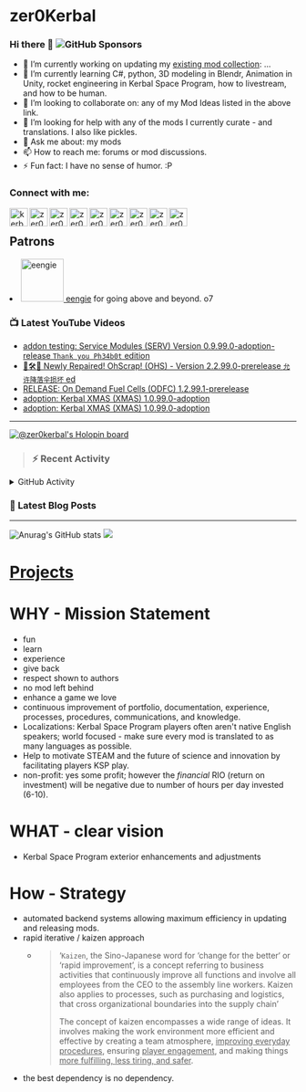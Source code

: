 # zer0Kerbal

### Hi there 👋 ![GitHub Sponsors](https://img.shields.io/github/sponsors/zer0Kerbal?color=purple&label=Github%20Sponsors&style=social)  
- 🔭 I’m currently working on updating my [existing mod collection](https://tinyurl.com/zer0KModTracker): ...
- 🌱 I’m currently learning C#, python, 3D modeling in Blendr, Animation in Unity, rocket engineering in Kerbal Space Program, how to livestream, and how to be human.
- 👯 I’m looking to collaborate on: any of my Mod Ideas listed in the above link.
- 🤔 I’m looking for help with any of the mods I currently curate - and translations. I also like pickles.
- 💬 Ask me about: my mods 
- 📫 How to reach me: forums or mod discussions.
- ⚡ Fun fact: I have no sense of humor. :P

### Connect with me:

<!--[<img align="left" alt="kerbalspaceprogram.com" width="32px" src="https://kerbalspaceprogram.com//favicon.ico" />][website]-->
[<img align="left" alt="kerbalspaceprogram.com" width="32px" src="https://cdn.icon-icons.com/icons2/1381/PNG/32/kerbalspaceprogram_93898.png" />][website]
[<img align="left" alt="zer0Kerbal | CurseForge" width="32px" src="https://cdn.jsdelivr.net/npm/simple-icons@v3/icons/curseforge.svg" />][curseforge]
[<img align="left" alt="zer0Kerbal | Reddit" width="32px" src="https://cdn.icon-icons.com/icons2/1945/PNG/512/iconfinder-reddit-4661631_122483.png" />][reddit]
[<img align="left" alt="zer0Kerbal | Patreon" width="32px" src="https://cdn.icon-icons.com/icons2/2429/PNG/512/patreon_logo_icon_147253.png" />][patreon]
[<img align="left" alt="zer0Kerbal | YouTube" width="32px" src="https://cdn.icon-icons.com/icons2/836/PNG/512/Youtube_icon-icons.com_66802.png" />][youtube]
[<img align="left" alt="zer0Kerbal | Twitch" width="32px" src="https://cdn.icon-icons.com/icons2/2699/PNG/512/twitch_logo_icon_170383.png" />][twitch]
[<img align="left" alt="zer0Kerbal | PayPal" width="32px" src="https://cdn.icon-icons.com/icons2/2699/PNG/512/paypal_logo_icon_168055.png" />][paypal]
[<img align="left" alt="zer0Kerbal | Buy Me a Coffee" width="32px" src="https://www.buymeacoffee.com/assets/img/bmc-meta-new/new/favicon.ico" />][buymeacoffee]
<!-- [<img align="left" alt="zer0Kerbal | buy me a coffee" width="22px" src="https://cdn.jsdelivr.net/npm/simple-icons@v3/icons/buymeacoffee.svg" />][buymeacoffee] -->
[<img align="left" alt="zer0Kerbal | Twitter" width="32px" src="https://cdn.icon-icons.com/icons2/836/PNG/32/Twitter_icon-icons.com_66803.png" />][twitter]
<!-- [<img align="left" alt="zer0Kerbal | Twitter" width="22px" src="https://cdn.jsdelivr.net/npm/simple-icons@v3/icons/twitter.svg" />][twitter] -->
<br />

## Patrons

<li><a href="https://www.reddit.com/user/eengie/"><img border="0" alt="eengie" src="https://i.redd.it/snoovatar/avatars/96418e79-2cd4-4759-91c2-057701985e65.png" width="75" height="75" > eengie</a> for going above and beyond. o7</li>

### 📺 Latest YouTube Videos

<!-- YOUTUBE:START -->
- [addon testing: Service Modules &lpar;SERV&rpar;  Version 0.9.99.0-adoption-release `Thank you Ph34b0t` edition](https://www.youtube.com/watch?v=eYzyM2Q64yI)
- [🤬🛠🤬 Newly Repaired! OhScrap! &lpar;OHS&rpar; - Version 2.2.99.0-prerelease `允许降落伞损坏` ed](https://www.youtube.com/watch?v=uyEO4GIBP9k)
- [RELEASE: On Demand Fuel Cells &lpar;ODFC&rpar; 1.2.99.1-prerelease](https://www.youtube.com/watch?v=Bbc3iccGVJg)
- [adoption: Kerbal XMAS &lpar;XMAS&rpar; 1.0.99.0-adoption](https://www.youtube.com/watch?v=-rY5gMn_OHk)
- [adoption: Kerbal XMAS &lpar;XMAS&rpar; 1.0.99.0-adoption](https://www.youtube.com/watch?v=-c-AX9TilO4)
<!-- YOUTUBE:END -->

---

[![@zer0kerbal's Holopin board](https://holopin.io/api/user/board?user=zer0kerbal)](https://www.holopin.io/@zer0kerbal)

>### :zap: Recent Activity

<details>
  <summary>GitHub Activity</summary>
  
<!--START_SECTION:activity-->
1. ❗️ Opened issue [#38](https://github.com/zer0Kerbal/SensorModules/issues/38) in [zer0Kerbal/SensorModules](https://github.com/zer0Kerbal/SensorModules)
2. ❗️ Opened issue [#37](https://github.com/zer0Kerbal/SensorModules/issues/37) in [zer0Kerbal/SensorModules](https://github.com/zer0Kerbal/SensorModules)
3. ❗️ Opened issue [#36](https://github.com/zer0Kerbal/SensorModules/issues/36) in [zer0Kerbal/SensorModules](https://github.com/zer0Kerbal/SensorModules)
4. ❗️ Opened issue [#35](https://github.com/zer0Kerbal/SensorModules/issues/35) in [zer0Kerbal/SensorModules](https://github.com/zer0Kerbal/SensorModules)
5. ❗️ Opened issue [#34](https://github.com/zer0Kerbal/SensorModules/issues/34) in [zer0Kerbal/SensorModules](https://github.com/zer0Kerbal/SensorModules)
6. ❗️ Opened issue [#33](https://github.com/zer0Kerbal/SensorModules/issues/33) in [zer0Kerbal/SensorModules](https://github.com/zer0Kerbal/SensorModules)
7. ❗️ Opened issue [#32](https://github.com/zer0Kerbal/SensorModules/issues/32) in [zer0Kerbal/SensorModules](https://github.com/zer0Kerbal/SensorModules)
8. ❗️ Opened issue [#31](https://github.com/zer0Kerbal/SensorModules/issues/31) in [zer0Kerbal/SensorModules](https://github.com/zer0Kerbal/SensorModules)
9. ❗️ Opened issue [#30](https://github.com/zer0Kerbal/SensorModules/issues/30) in [zer0Kerbal/SensorModules](https://github.com/zer0Kerbal/SensorModules)
10. ❗️ Opened issue [#29](https://github.com/zer0Kerbal/SensorModules/issues/29) in [zer0Kerbal/SensorModules](https://github.com/zer0Kerbal/SensorModules)
<!--END_SECTION:activity-->

</details

---

### 📕 Latest Blog Posts

<!-- BLOG-POST-LIST:START -->
<!-- BLOG-POST-LIST:END -->

---

<!--- [![Anurag's GitHub stats](https://github-readme-stats.vercel.app/api?username=zer0Kerbal)](https://github.com/anuraghazra/github-readme-stats) -->
![Anurag's GitHub stats](https://github-readme-stats.vercel.app/api?username=zer0Kerbal&show_icons=true) <img src="https://github-readme-stats.vercel.app/api/top-langs/?username=zer0kerbal&layout=compact&hide_border=true&bg_color=bada55&langs_count=4">  

# [Projects](projects.md)
   
  
# WHY - Mission Statement

* fun
* learn
* experience
* give back
* respect shown to authors
* no mod left behind
* enhance a game we love
* continuous improvement of portfolio, documentation, experience, processes, procedures, communications, and knowledge.
* Localizations: Kerbal Space Program players often aren't native English speakers; world focused - make sure every mod is translated to as many languages as possible.
* Help to motivate STEAM and the future of science and innovation by facilitating players KSP play.
* non-profit: yes some profit; however the *financial* RIO (return on investment) will be negative due to number of hours per day invested (6-10).

# WHAT - clear vision

* Kerbal Space Program exterior enhancements and adjustments

# How - Strategy

* automated backend systems allowing maximum efficiency in updating and releasing mods.
* rapid iterative / kaizen approach
  * > ‘`Kaizen`, the Sino-Japanese word for ‘change for the better‘ or ‘rapid improvement’, is a concept referring to business activities that continuously improve all functions and involve all employees from the CEO to the assembly line workers. Kaizen also applies to processes, such as purchasing and logistics, that cross organizational boundaries into the supply chain’
    >
    > The concept of kaizen encompasses a wide range of ideas. It involves making the work environment more efficient and effective by creating a team atmosphere, <u>improving everyday procedures</u>, ensuring <u>player engagement</u>, and making things <u>more fulfilling, less tiring, and safer</u>.
- the best dependency is no dependency.

<!--
**zer0Kerbal/zer0Kerbal** is a ✨ _special_ ✨ repository because its `README.md` (this file) appears on your GitHub profile.
<img src="https://wakatime.com/share/@926db0f4-33a1-4545-8aa6-88d1f7186f67/18dd85d3-f64d-4bcc-a3c3-65302497efc0.svg" width=600 height=600> -->

[website]: https://forum.kerbalspaceprogram.com/index.php?/profile/190933-zer0kerbal/
[youtube]: https://www.youtube.com/@zer0Kerbal
[twitter]: https://twitter.com/zer0Kerbal
[curseforge]: https://www.curseforge.com/members/zer0kerbal/projects
[twitch]: https://www.twitch.tv/zer0kerbal

[reddit]: https://www.reddit.com/user/zer0Kerbal
[patreon]: https://www.patreon.com/zer0Kerbal
[paypal]: https://www.paypal.com/donate?hosted_button_id=DC22YHMEJREKL
[buymeacoffee]: http://buymeacoffee.com/zer0Kerbal

